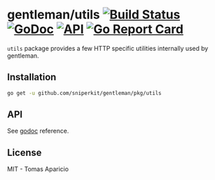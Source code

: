 # gentleman/utils [![Build Status](https://travis-ci.org/h2non/gentleman.png)](https://travis-ci.org/h2non/gentleman) [![GoDoc](https://godoc.org/github.com/h2non/gentleman/utils?status.svg)](https://godoc.org/github.com/h2non/gentleman/utils) [![API](https://img.shields.io/badge/status-stable-green.svg?style=flat)](https://godoc.org/github.com/h2non/gentleman/utils) [![Go Report Card](https://goreportcard.com/badge/github.com/h2non/gentleman/utils)](https://goreportcard.com/report/github.com/h2non/gentleman/utils)

`utils` package provides a few HTTP specific utilities internally used by gentleman.

## Installation

```bash
go get -u github.com/sniperkit/gentleman/pkg/utils
```

## API

See [godoc](https://godoc.org/github.com/h2non/gentleman/utils) reference.

## License

MIT - Tomas Aparicio

